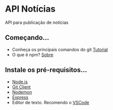# API Notícias
API para publicação de notícias

## Começando...
* Conheça os principais comandos do git [Tutorial](http://rogerdudler.github.io/git-guide/index.pt_BR.html)
* O que é npm? [Sobre](http://nodebr.com/o-que-e-a-npm-do-nodejs/)

## Instale os pré-requisitos...
* [Node.js](https://nodejs.org/en/)
* [Git Client](https://git-scm.com/downloads)
* [Nodemon](https://nodemon.io/)
* [Express](https://expressjs.com/)
* Editor de texto. Recomendo o [VSCode](https://code.visualstudio.com/)


